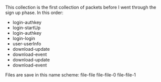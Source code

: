 This collection is the first collection of packets before I went through the sign up phase. In this order:

- login-authkey
- login-startUp
- login-authkey
- login-login
- user-userInfo
- download-update
- download-event
- download-update
- download-event

Files are save in this name scheme:
file-file
file-file-0
file-file-1
